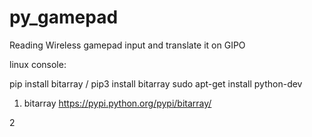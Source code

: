 # py_gamepad
Reading Wireless gamepad input and translate it on GIPO

linux console:

pip install bitarray / pip3 install bitarray
sudo apt-get install python-dev




1. bitarray
https://pypi.python.org/pypi/bitarray/

2



